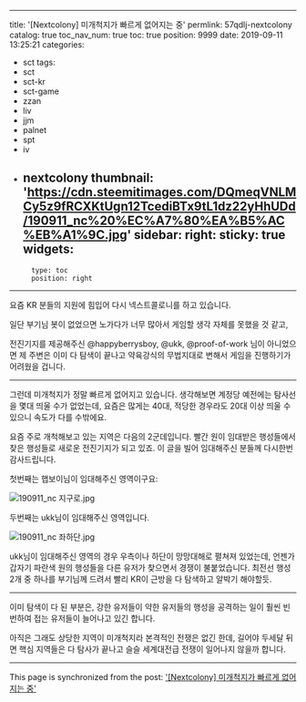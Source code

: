
---
title: '[Nextcolony] 미개척지가 빠르게 없어지는 중'
permlink: 57qdlj-nextcolony
catalog: true
toc_nav_num: true
toc: true
position: 9999
date: 2019-09-11 13:25:21
categories:
- sct
tags:
- sct
- sct-kr
- sct-game
- zzan
- liv
- jjm
- palnet
- spt
- iv
- nextcolony
thumbnail: 'https://cdn.steemitimages.com/DQmeqVNLMCy5z9fRCXKtUgn12TcediBTx9tL1dz22yHhUDd/190911_nc%20%EC%A7%80%EA%B5%AC%EB%A1%9C.jpg'
sidebar:
    right:
        sticky: true
widgets:
    -
        type: toc
        position: right
---


요즘 KR 분들의 지원에 힘입어 다시 넥스트콜로니를 하고 있습니다. 

일단 부기님 봇이 없었으면 노가다가 너무 많아서 게임할 생각 자체를 못했을 것 같고, 

전진기지를 제공해주신 @happyberrysboy, @ukk, @proof-of-work 님이 아니었으면 제 주변은 이미 다 탐색이 끝나고 약육강식의 무법지대로 변해서 게임을 진행하기가 어려웠을 겁니다. 

---

그런데 미개척지가 정말 빠르게 없어지고 있습니다. 생각해보면 계정당 예전에는 탐사선을 몇대 띄울 수가 없었는데, 요즘은 많게는 40대, 적당한 경우라도 20대 이상 띄울 수 있으니 속도가 다를 수밖에요.

요즘 주로 개척해보고 있는 지역은 다음의 2군데입니다. 빨간 원이 임대받은 행성들에서 찾은 행성들로 새로운 전진기지가 되고 있죠. 이 글을 빌어 임대해주신 분들께 다시한번 감사드립니다.

첫번째는 햅보이님이 임대해주신 영역이구요:

![190911_nc 지구로.jpg](https://cdn.steemitimages.com/DQmeqVNLMCy5z9fRCXKtUgn12TcediBTx9tL1dz22yHhUDd/190911_nc%20%EC%A7%80%EA%B5%AC%EB%A1%9C.jpg)

두번째는 ukk님이 임대해주신 영역입니다.

![190911_nc 좌하단.jpg](https://cdn.steemitimages.com/DQmeAg1E5ViUujMCXnv8hXkwdC7F5Dnsd68cgQNm1vphnAk/190911_nc%20%EC%A2%8C%ED%95%98%EB%8B%A8.jpg)

ukk님이 임대해주신 영역의 경우 우측이나 하단이 망망대해로 펼쳐져 있었는데, 언젠가 갑자기 파란색 원의 행성들을 다른 유저가 찾으면서 경쟁이 불붙었습니다.  최전선 행성 2개 중 하나를 부기님께 드려서 빨리 KR이 근방을 다 탐색하고 알박기 해야할듯.

---

이미 탐색이 다 된 부분은, 강한 유저들이 약한 유저들의 행성을 공격하는 일이 훨씬 빈번하여 접는 유저들이 늘어나고 있긴 합니다. 

아직은 그래도 상당한 지역이 미개척지라 본격적인 전쟁은 없긴 한데, 길어야 두세달 뒤면 핵심 지역들은 다 탐사가 끝나고 슬슬 세계대전급 전쟁이 일어나지 않을까 합니다.

- - -

This page is synchronized from the post: ['[Nextcolony] 미개척지가 빠르게 없어지는 중'](https://steemit.com/@glory7/57qdlj-nextcolony)
